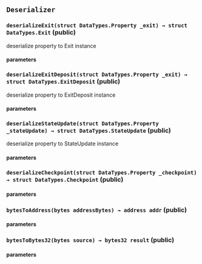 ## `Deserializer`



### `deserializeExit(struct DataTypes.Property _exit) → struct DataTypes.Exit` (public)


deserialize property to Exit instance
#### parameters
### `deserializeExitDeposit(struct DataTypes.Property _exit) → struct DataTypes.ExitDeposit` (public)


deserialize property to ExitDeposit instance
#### parameters
### `deserializeStateUpdate(struct DataTypes.Property _stateUpdate) → struct DataTypes.StateUpdate` (public)


deserialize property to StateUpdate instance
#### parameters
### `deserializeCheckpoint(struct DataTypes.Property _checkpoint) → struct DataTypes.Checkpoint` (public)



#### parameters
### `bytesToAddress(bytes addressBytes) → address addr` (public)



#### parameters
### `bytesToBytes32(bytes source) → bytes32 result` (public)



#### parameters
